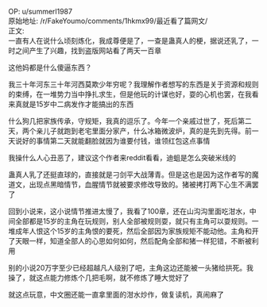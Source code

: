 
OP: u/summerl1987  
原始地址: /r/FakeYoumo/comments/1hkmx99/最近看了篇网文/  
正文:  
一直有人在说什么顷刻炼化，我成尊便是了，一查是蛊真人的梗，据说还乳了，一时之间产生了兴趣，找到盗版网站看了两天一百章

这他妈都是什么傻逼东西？

我三十年河东三十年河西莫欺少年穷呢？我理解作者想写的东西是关于资源和规则的束缚，在一堆势力当中挣扎求生，但是他玩的计谋也好，耍的心机也罢，在我看来真就是15岁中二病发作才能搞出的东西

什么狗几把家族传承，守规矩，我真的逗乐了。今年一个亲戚过世了，死后第二天，两个亲儿子就跑到老宅里面分家产，什么冰箱微波炉，真的是先到先得。前一天说好的事情第二天就能翻脸就因为谁要付钱，谁领红包这点事情

我操什么人心丑恶了，建议这个作者来reddit看看，迪蛆是怎么突破米线的

蛊真人乳了还挺直球的，直接就是刁剑平大战薄青。但是这也是因为这作者写的魔道文，出现点黑暗情节，血腥情节就被要求修改导致的。猪被拷打两下心生不满罢了

回到小说来，这小说情节推进太慢了，我看了100章，还在山沟沟里面吃泔水，中间全部都是15岁的主角在玩规则，别人全部被规则耍，就只有主角可以耍规则。一堆成年人恨这个15岁的主角恨的要死，然后全部因为家族规矩不能动他。主角和开了天眼一样，知道全部人的心思如何如何，然后配角全部和猪一样犯错，不断被利用

别的小说20万字至少已经超越凡人级别了吧，主角这边还能被一头猪给拱死。我操了，就这点能力修炼个几把毛啊，就不修炼了睡大觉好了

就这点玩意，中文圈还能一直拿里面的泔水炒作，做复读机，真闹麻了
